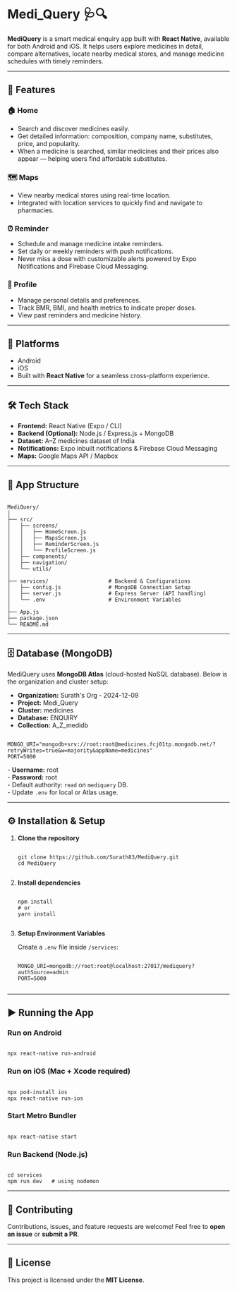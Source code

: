 <!DOCTYPE html>
<html lang="en">
<head>
  <meta charset="UTF-8">
  <meta name="viewport" content="width=device-width, initial-scale=1.0">
</head>
<body>

<h1>Medi_Query 🩺🔍</h1>
<p>
  <strong>MediQuery</strong> is a smart medical enquiry app built with <strong>React Native</strong>, available for both Android and iOS.
  It helps users explore medicines in detail, compare alternatives, locate nearby medical stores, and manage medicine schedules with timely reminders.
</p>

<hr>

<h2>🚀 Features</h2>

<h3>🏠 Home</h3>
<ul>
  <li>Search and discover medicines easily.</li>
  <li>Get detailed information: composition, company name, substitutes, price, and popularity.</li>
  <li>When a medicine is searched, similar medicines and their prices also appear — helping users find affordable substitutes.</li>
</ul>

<h3>🗺️ Maps</h3>
<ul>
  <li>View nearby medical stores using real-time location.</li>
  <li>Integrated with location services to quickly find and navigate to pharmacies.</li>
</ul>

<h3>⏰ Reminder</h3>
<ul>
  <li>Schedule and manage medicine intake reminders.</li>
  <li>Set daily or weekly reminders with push notifications.</li>
  <li>Never miss a dose with customizable alerts powered by Expo Notifications and Firebase Cloud Messaging.</li>
</ul>

<h3>👤 Profile</h3>
<ul>
  <li>Manage personal details and preferences.</li>
  <li>Track BMR, BMI, and health metrics to indicate proper doses.</li>
  <li>View past reminders and medicine history.</li>
</ul>

<hr>

<h2>📱 Platforms</h2>
<ul>
  <li>Android</li>
  <li>iOS</li>
  <li>Built with <strong>React Native</strong> for a seamless cross-platform experience.</li>
</ul>

<hr>

<h2>🛠️ Tech Stack</h2>
<ul>
  <li><strong>Frontend:</strong> React Native (Expo / CLI)</li>
  <li><strong>Backend (Optional):</strong> Node.js / Express.js + MongoDB</li>
  <li><strong>Dataset:</strong> A–Z medicines dataset of India</li>
  <li><strong>Notifications:</strong> Expo inbuilt notifications & Firebase Cloud Messaging</li>
  <li><strong>Maps:</strong> Google Maps API / Mapbox</li>
</ul>

<hr>

<h2>📸 App Structure</h2>
<pre><code>
MediQuery/
│
├── src/
│   ├── screens/
│   │   ├── HomeScreen.js
│   │   ├── MapsScreen.js
│   │   ├── ReminderScreen.js
│   │   └── ProfileScreen.js
│   ├── components/
│   ├── navigation/
│   └── utils/
│
├── services/                   # Backend & Configurations
│   ├── config.js               # MongoDB Connection Setup
│   ├── server.js               # Express Server (API handling)
│   └── .env                    # Environment Variables
│
├── App.js
├── package.json
└── README.md
</code></pre>

<hr>

<h2>🗄️ Database (MongoDB)</h2>
<p>
  MediQuery uses <strong>MongoDB Atlas</strong> (cloud-hosted NoSQL database).  
  Below is the organization and cluster setup:
</p>

<ul>
  <li><strong>Organization:</strong> Surath's Org - 2024-12-09</li>
  <li><strong>Project:</strong> Medi_Query</li>
  <li><strong>Cluster:</strong> medicines</li>
  <li><strong>Database:</strong> ENQUIRY</li>
  <li><strong>Collection:</strong> A_Z_medidb</li>
</ul>

<pre><code>
MONGO_URI="mongodb+srv://root:root@medicines.fcj01tp.mongodb.net/?retryWrites=true&w=majority&appName=medicines"
PORT=5000
</code></pre>

<p>
  - <strong>Username:</strong> root <br>
  - <strong>Password:</strong> root <br>
  - Default authority: <code>read</code> on <code>mediquery</code> DB. <br>
  - Update <code>.env</code> for local or Atlas usage.
</p>

<hr>

<h2>⚙️ Installation & Setup</h2>
<ol>
  <li>
    <strong>Clone the repository</strong>
    <pre><code>
git clone https://github.com/Surath83/MediQuery.git
cd MediQuery
    </code></pre>
  </li>
  <li>
    <strong>Install dependencies</strong>
    <pre><code>
npm install
# or
yarn install
    </code></pre>
  </li>
  <li>
    <strong>Setup Environment Variables</strong>
    <p>Create a <code>.env</code> file inside <code>/services</code>:</p>
    <pre><code>
MONGO_URI=mongodb://root:root@localhost:27017/mediquery?authSource=admin
PORT=5000
    </code></pre>
  </li>
</ol>

<hr>

<h2>▶️ Running the App</h2>

<h3>Run on Android</h3>
<pre><code>
npx react-native run-android
</code></pre>

<h3>Run on iOS (Mac + Xcode required)</h3>
<pre><code>
npx pod-install ios
npx react-native run-ios
</code></pre>

<h3>Start Metro Bundler</h3>
<pre><code>
npx react-native start
</code></pre>

<h3>Run Backend (Node.js)</h3>
<pre><code>
cd services
npm run dev   # using nodemon
</code></pre>

<hr>

<h2>🤝 Contributing</h2>
<p>
  Contributions, issues, and feature requests are welcome!  
  Feel free to <strong>open an issue</strong> or <strong>submit a PR</strong>.
</p>

<hr>

<h2>📄 License</h2>
<p>This project is licensed under the <strong>MIT License</strong>.</p>

</body>
</html>
